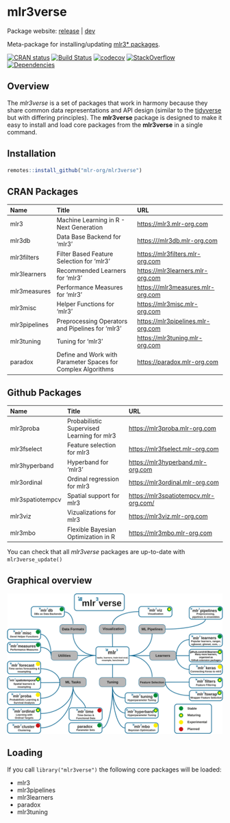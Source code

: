 
# mlr3verse

Package website: [release](https://mlr3.mlr-org.com/) |
[dev](https://mlr3.mlr-org.com/dev)

Meta-package for installing/updating [mlr3\*
packages](https://github.com/mlr-org/mlr3/wiki/Extension-Packages).

[![CRAN
status](https://www.r-pkg.org/badges/version/mlr3verse)](https://cran.r-project.org/package=mlr3verse)
[![Build
Status](https://img.shields.io/travis/mlr-org/mlr3verse/master?label=Linux&logo=travis&style=flat-square)](https://travis-ci.org/mlr-org/mlr3verse)
[![codecov](https://codecov.io/gh/mlr-org/mlr3verse/branch/master/graph/badge.svg)](https://codecov.io/gh/mlr-org/mlr3verse)
[![StackOverflow](https://img.shields.io/badge/stackoverflow-mlr3-orange.svg)](https://stackoverflow.com/questions/tagged/mlr3)
[![Dependencies](https://tinyverse.netlify.com/badge/mlr3verse)](https://cran.r-project.org/package=mlr3verse)

## Overview

The *mlr3verse* is a set of packages that work in harmony because they
share common data representations and API design (similar to the
[tidyverse](https://tidyverse.tidyverse.org/) but with differing
principles). The **mlr3verse** package is designed to make it easy to
install and load core packages from the **mlr3verse** in a single
command.

## Installation

``` r
remotes::install_github("mlr-org/mlr3verse")
```

## CRAN Packages

| Name          | Title                                                        | URL                                 |
| :------------ | :----------------------------------------------------------- | :---------------------------------- |
| mlr3          | Machine Learning in R - Next Generation                      | <https://mlr3.mlr-org.com>          |
| mlr3db        | Data Base Backend for ‘mlr3’                                 | <https:///mlr3db.mlr-org.com>       |
| mlr3filters   | Filter Based Feature Selection for ‘mlr3’                    | <https://mlr3filters.mlr-org.com>   |
| mlr3learners  | Recommended Learners for ‘mlr3’                              | <https://mlr3learners.mlr-org.com>  |
| mlr3measures  | Performance Measures for ‘mlr3’                              | <https:///mlr3measures.mlr-org.com> |
| mlr3misc      | Helper Functions for ‘mlr3’                                  | <https://mlr3misc.mlr-org.com>      |
| mlr3pipelines | Preprocessing Operators and Pipelines for ‘mlr3’             | <https://mlr3pipelines.mlr-org.com> |
| mlr3tuning    | Tuning for ‘mlr3’                                            | <https://mlr3tuning.mlr-org.com>    |
| paradox       | Define and Work with Parameter Spaces for Complex Algorithms | <https://paradox.mlr-org.com>       |

## Github Packages

| Name             | Title                                      | URL                                     |
| :--------------- | :----------------------------------------- | :-------------------------------------- |
| mlr3proba        | Probabilistic Supervised Learning for mlr3 | <https://mlr3proba.mlr-org.com>         |
| mlr3fselect      | Feature selection for mlr3                 | <https://mlr3fselect.mlr-org.com>       |
| mlr3hyperband    | Hyperband for ‘mlr3’                       | <https://mlr3hyperband.mlr-org.com>     |
| mlr3ordinal      | Ordinal regression for mlr3                | <https://mlr3ordinal.mlr-org.com>       |
| mlr3spatiotempcv | Spatial support for mlr3                   | <https://mlr3spatiotempcv.mlr-org.com/> |
| mlr3viz          | Vizualizations for mlr3                    | <https://mlr3viz.mlr-org.com>           |
| mlr3mbo          | Flexible Bayesian Optimization in R        | <https://mlr3mbo.mlr-org.com>           |

You can check that all *mlr3verse* packages are up-to-date with
`mlr3verse_update()`

## Graphical overview

<a href="https://raw.githubusercontent.com/mlr-org/mlr3/master/man/figures/mlr3verse.svg?sanitize=true"><img src="https://raw.githubusercontent.com/mlr-org/mlr3/master/man/figures/mlr3verse.svg?sanitize=true" /></a>

## Loading

If you call `library("mlr3verse")` the following core packages will be
loaded:

  - mlr3
  - mlr3pipelines
  - mlr3learners
  - paradox
  - mlr3tuning
